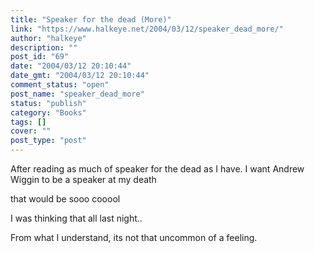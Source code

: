 ```yaml
---
title: "Speaker for the dead (More)"
link: "https://www.halkeye.net/2004/03/12/speaker_dead_more/"
author: "halkeye"
description: ""
post_id: "69"
date: "2004/03/12 20:10:44"
date_gmt: "2004/03/12 20:10:44"
comment_status: "open"
post_name: "speaker_dead_more"
status: "publish"
category: "Books"
tags: []
cover: ""
post_type: "post"
---
```


After reading as much of speaker for the dead as I have. I want Andrew Wiggin to be a speaker at my death  

that would be sooo cooool

I was thinking that all last night..

From what I understand, its not that uncommon of a feeling.